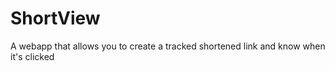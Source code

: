 # ShortView

A webapp that allows you to create a tracked shortened link and know when it's clicked
